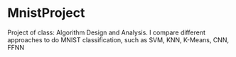 # MnistProject
 Project of class: Algorithm Design and Analysis. I compare different approaches to do MNIST classification, such as SVM, KNN, K-Means, CNN, FFNN
